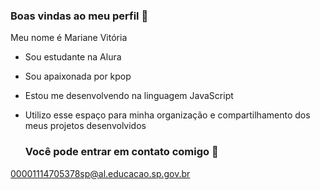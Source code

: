 ### Boas vindas ao meu perfil 🩷

Meu nome é Mariane Vitória 

- Sou estudante na Alura
- Sou apaixonada por kpop
- Estou me desenvolvendo na linguagem JavaScript
- Utilizo esse espaço para minha organização e compartilhamento dos meus projetos desenvolvidos

  ### Você pode entrar em contato comigo 🎦

 00001114705378sp@al.educacao.sp.gov.br 
